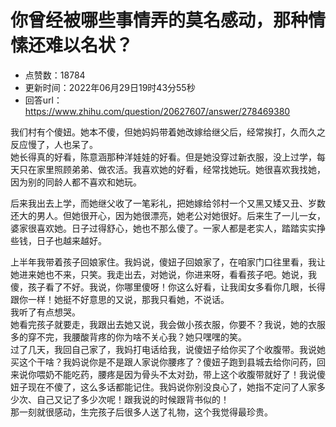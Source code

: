 # 你曾经被哪些事情弄的莫名感动，那种情愫还难以名状？
- 点赞数：18784
- 更新时间：2022年06月29日19时43分55秒
- 回答url：https://www.zhihu.com/question/20627607/answer/278469380
<body>
 <p data-pid="TLfHh7xZ">我们村有个傻妞。她本不傻，但她妈妈带着她改嫁给继父后，经常挨打，久而久之反应慢了，人也呆了。<br>
  她长得真的好看，陈意涵那种洋娃娃的好看。但是她没穿过新衣服，没上过学，每天只在家里照顾弟弟、做农活。我喜欢她的好看，经常找她玩。她很喜欢我找她，因为别的同龄人都不喜欢和她玩。</p>
 <p data-pid="iCT_XhRE">后来我出去上学，而她继父收了一笔彩礼，把她嫁给邻村一个又黑又矮又丑、岁数还大的男人。但她很开心，因为她很漂亮，她老公对她很好。后来生了一儿一女，婆家很喜欢她。日子过得舒心，她也不那么傻了。一家人都是老实人，踏踏实实挣些钱，日子也越来越好。</p>
 <p data-pid="Px9gc5xI">上半年我带着孩子回娘家住。我妈说，傻妞子回娘家了，在咱家门口往里看，我让她进来她也不来，只笑。我走出去，对她说，你进来呀，看看孩子吧。她说，我傻，孩子看了不好。我说，你哪里傻呀！你这么好看，让我闺女多看你几眼，长得跟你一样！她挺不好意思的又说，那我只看她，不说话。<br>
  我听了有点想哭。<br>
  她看完孩子就要走，我跟出去她又说，我会做小孩衣服，你要不？我说，她的衣服多的穿不完，我腰酸背疼的你为啥不关心我？她只嘿嘿的笑。<br>
  过了几天，我回自己家了，我妈打电话给我，说傻妞子给你买了个收腹带。我说她买这个干啥？我妈说你是不是跟人家说你腰疼了？傻妞子跑到县城去给你问药，回来说你喂奶不能吃药，腰疼是因为骨头不太对劲，带上这个收腹带就好了！我说傻妞子现在不傻了，这么多话都能记住。我妈说你别没良心了，她指不定问了人家多少次、自己又记了多少次呢！跟我说的时候跟背书似的！<br>
  那一刻就很感动，生完孩子后很多人送了礼物，这个我觉得最珍贵。</p>
</body>